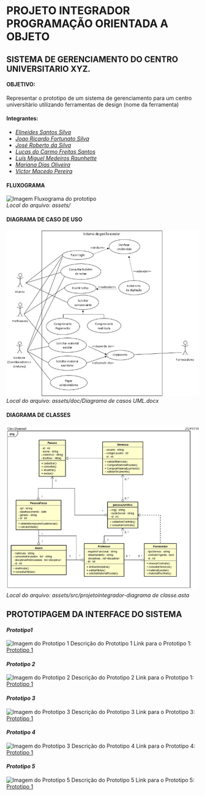 # PROJETO INTEGRADOR PROGRAMAÇÃO ORIENTADA A OBJETO

## SISTEMA DE GERENCIAMENTO DO CENTRO UNIVERSITARIO XYZ.

#### OBJETIVO:
Representar o prototipo de um sistema de gerenciamento para um centro universitário utilizando ferramentas de design (nome da ferramenta)

#### Integrantes:
* *[Elineides Santos Silva](https://github.com/elineides)*
* *[Joao Ricardo Fortunato Silva](https://github.com/Ricardo-Forttunato)*
* *[José Roberto da Silva](https://github.com/pilotjrs)*
* *[Lucas do Carmo Freitas Santos](https://github.com/Lucas-cfs)*
* *[Luís Miguel Medeiros Raunhette](https://github.com/LuisMMRaunheitte)*
* *[Mariana Dias Oliveira](https://github.com/Mariree003)*
* *[Victor Macedo Pereira](https://github.com/vvctormacedo)*


#### FLUXOGRAMA
![Imagem Fluxograma do prototipo](./assets/public/image/img.jpg)
<br>_Local do arquivo: assets/_

#### DIAGRAMA DE CASO DE USO
![Imagem Diagrama Caso de Uso](./assets/public/image/IMG-20240513-WA0001.jpg)
<br>_Local do arquivo: assets/doc/Diagrama de casos UML.docx_ 

#### DIAGRAMA DE CLASSES
![Imagem Diagrama de classes](./assets/public/image/DiagramaDeClasses-PI.jpg)
<br>_Local do arquivo: assets/src/projetointegrador-diagrama de classe.asta_


## PROTOTIPAGEM DA INTERFACE DO SISTEMA 

#### *Prototipo1*

![Imagem do Prototipo 1](caminho/para/imagem.jpg)
Descrição do Prototipo 1
Link para o Prototipo 1: [Prototipo 1 ](https://www.Prototipo1)

#### *Prototipo 2*

![Imagem do Prototipo 2](caminho/para/imagem.jpg)
Descrição do Prototipo 2
Link para o Prototipo 1: [Prototipo 1 ](https://www.Prototipo2)

#### *Prototipo 3*

![Imagem do Prototipo 3](caminho/para/imagem.jpg)
Descrição do Prototipo 3
Link para o Prototipo 3: [Prototipo 1 ](https://www.Prototipo3)

#### *Prototipo 4*

![Imagem do Prototipo 3](caminho/para/imagem.jpg)
Descrição do Prototipo 4
Link para o Prototipo 4: [Prototipo 1 ](https://www.Prototipo4)

#### *Prototipo 5*

![Imagem do Prototipo 5](caminho/para/imagem.jpg)
Descrição do Prototipo 5
Link para o Prototipo 5: [Prototipo 1 ](https://www.Prototipo5)
